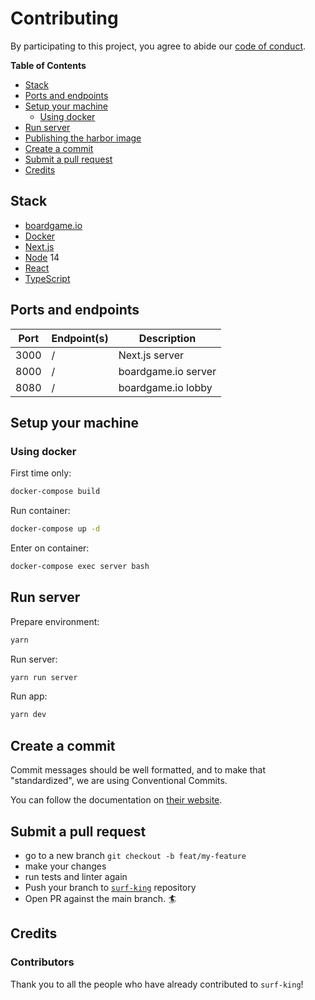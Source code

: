 # Contributing

By participating to this project, you agree to abide our [code of
conduct](CODE_OF_CONDUCT.md).

**Table of Contents**

- [Stack](#stack)
- [Ports and endpoints](#ports-and-endpoints)
- [Setup your machine](#setup-your-machine)
  - [Using docker](#using-docker)
- [Run server](#run-server)
- [Publishing the harbor image](#publishing-the-harbor-image)
- [Create a commit](#create-a-commit)
- [Submit a pull request](#submit-a-pull-request)
- [Credits](#credits)

## Stack
- [boardgame.io](https://boardgame.io/)
- [Docker](https://www.docker.com/)
- [Next.js](https://nextjs.org/)
- [Node](https://nodejs.org/en/) 14
- [React](https://pt-br.reactjs.org/)
- [TypeScript](https://www.typescriptlang.org/)

## Ports and endpoints

| Port | Endpoint(s) | Description         |
| ---- | ----------- | ------------------- |
| 3000 | /           | Next.js server      |
| 8000 | /           | boardgame.io server |
| 8080 | /           | boardgame.io lobby  |

## Setup your machine

### Using docker

First time only:
```bash
docker-compose build
```

Run container:
```bash
docker-compose up -d
```

Enter on container:
```bash
docker-compose exec server bash
```

## Run server

Prepare environment:
```bash
yarn
```

Run server:
```bash
yarn run server
```

Run app:
```bash
yarn dev
```

## Create a commit

Commit messages should be well formatted, and to make that "standardized", we
are using Conventional Commits.

You can follow the documentation on
[their website](https://www.conventionalcommits.org).

## Submit a pull request

- go to a new branch `git checkout -b feat/my-feature`
- make your changes
- run tests and linter again
- Push your branch to [`surf-king`](https://github.com/board-games-jf/surf-king) repository
- Open PR against the main branch. 🏄

## Credits

### Contributors

Thank you to all the people who have already contributed to `surf-king`!
